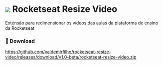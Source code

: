 # ![](https://raw.githubusercontent.com/valdemirfilho/rocketseat-resize-video/main/images/icon-32.png)  Rocketseat Resize Video 
Extensão para redimensionar os vídeos das aulas da plataforma de ensino da Rocketseat

### 🧩 Download
https://github.com/valdemirfilho/rocketseat-resize-video/releases/download/v1.0-beta/rocketseat-resize-video.zip
